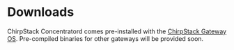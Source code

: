 # Downloads

ChirpStack Concentratord comes pre-installed with the [ChirpStack Gateway OS](../gateway-os/index.md).
Pre-compiled binaries for other gateways will be provided soon.

